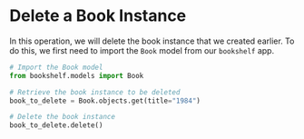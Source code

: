 # Delete a Book Instance

In this operation, we will delete the book instance that we created earlier. To do this, we first need to import the `Book` model from our `bookshelf` app.

```python
# Import the Book model
from bookshelf.models import Book

# Retrieve the book instance to be deleted
book_to_delete = Book.objects.get(title="1984")

# Delete the book instance
book_to_delete.delete()
